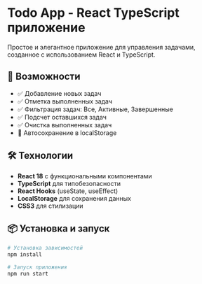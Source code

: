 # Todo App - React TypeScript приложение

Простое и элегантное приложение для управления задачами, созданное с использованием React и TypeScript.

## 🚀 Возможности

- ✅ Добавление новых задач
- ✅ Отметка выполненных задач
- ✅ Фильтрация задач: Все, Активные, Завершенные
- ✅ Подсчет оставшихся задач
- ✅ Очистка выполненных задач
- 💾 Автосохранение в localStorage

## 🛠 Технологии

- **React 18** с функциональными компонентами
- **TypeScript** для типобезопасности
- **React Hooks** (useState, useEffect)
- **LocalStorage** для сохранения данных
- **CSS3** для стилизации

## 📦 Установка и запуск

```bash
# Установка зависимостей
npm install

# Запуск приложения
npm run start